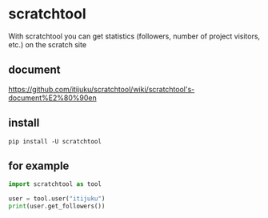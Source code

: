 # scratchtool
With scratchtool you can get statistics (followers, number of project visitors, etc.) on the scratch site

## document
https://github.com/itijuku/scratchtool/wiki/scratchtool's-document%E2%80%90en

## install
```
pip install -U scratchtool
```

## for example
```python
import scratchtool as tool

user = tool.user("itijuku")
print(user.get_followers())
```
